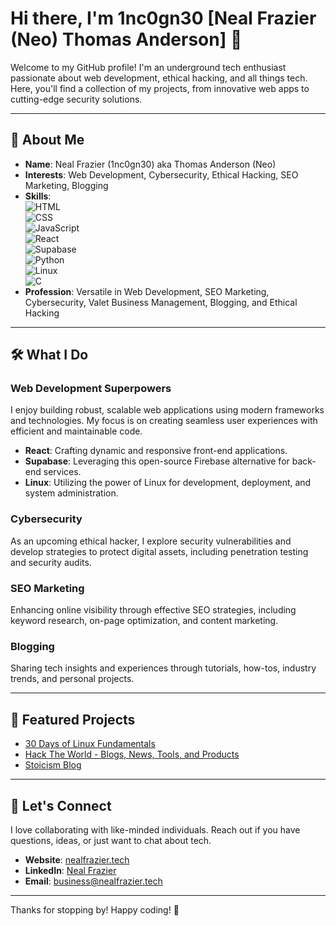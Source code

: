 # Hi there, I'm 1nc0gn30 [Neal Frazier (Neo) **Thomas Anderson**] 👋

Welcome to my GitHub profile! I'm an underground tech enthusiast passionate about web development, ethical hacking, and all things tech. Here, you'll find a collection of my projects, from innovative web apps to cutting-edge security solutions.

---

## 🚀 About Me

- **Name**: Neal Frazier (1nc0gn30) aka Thomas Anderson (Neo)  
- **Interests**: Web Development, Cybersecurity, Ethical Hacking, SEO Marketing, Blogging  
- **Skills**:  
  ![HTML](https://img.shields.io/badge/-HTML-E34F26?logo=html5&logoColor=white&style=for-the-badge)  
  ![CSS](https://img.shields.io/badge/-CSS-1572B6?logo=css3&logoColor=white&style=for-the-badge)  
  ![JavaScript](https://img.shields.io/badge/-JavaScript-F7DF1E?logo=javascript&logoColor=black&style=for-the-badge)  
  ![React](https://img.shields.io/badge/-React-61DAFB?logo=react&logoColor=black&style=for-the-badge)  
  ![Supabase](https://img.shields.io/badge/-Supabase-3ECF8E?logo=supabase&logoColor=black&style=for-the-badge)  
  ![Python](https://img.shields.io/badge/-Python-3776AB?logo=python&logoColor=white&style=for-the-badge)  
  ![Linux](https://img.shields.io/badge/-Linux-FCC624?logo=linux&logoColor=black&style=for-the-badge)  
  ![C](https://img.shields.io/badge/-C-00599C?logo=c&logoColor=white&style=for-the-badge)  
- **Profession**: Versatile in Web Development, SEO Marketing, Cybersecurity, Valet Business Management, Blogging, and Ethical Hacking  

---

## 🛠️ What I Do

### **Web Development Superpowers**  
I enjoy building robust, scalable web applications using modern frameworks and technologies. My focus is on creating seamless user experiences with efficient and maintainable code.

- **React**: Crafting dynamic and responsive front-end applications.  
- **Supabase**: Leveraging this open-source Firebase alternative for back-end services.  
- **Linux**: Utilizing the power of Linux for development, deployment, and system administration.

### **Cybersecurity**  
As an upcoming ethical hacker, I explore security vulnerabilities and develop strategies to protect digital assets, including penetration testing and security audits.

### **SEO Marketing**  
Enhancing online visibility through effective SEO strategies, including keyword research, on-page optimization, and content marketing.

### **Blogging**  
Sharing tech insights and experiences through tutorials, how-tos, industry trends, and personal projects.

---

## 🌟 Featured Projects

- [30 Days of Linux Fundamentals](https://github.com/1nc0gn30/30-days-of-Linux-Fundamentals)  
- [Hack The World - Blogs, News, Tools, and Products](https://hacktheworld.website)  
- [Stoicism Blog](https://stoicism.website)

---

## 🔗 Let's Connect

I love collaborating with like-minded individuals. Reach out if you have questions, ideas, or just want to chat about tech.

- **Website**: [nealfrazier.tech](https://nealfrazier.tech)  
- **LinkedIn**: [Neal Frazier](https://www.linkedin.com/in/nealfrazier)  
- **Email**: [business@nealfrazier.tech](mailto:business@nealfrazier.tech)

---

Thanks for stopping by! Happy coding! 🚀
